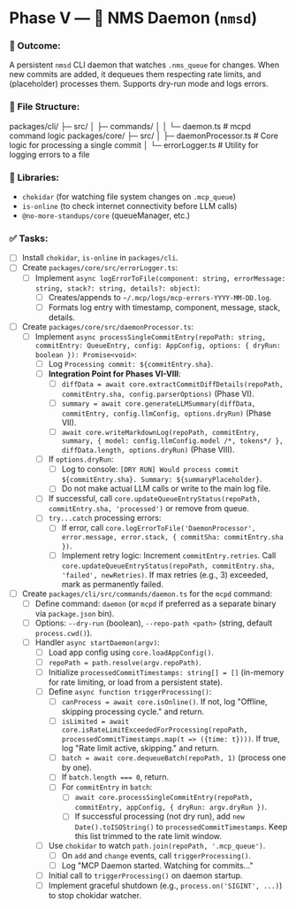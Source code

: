 # Phase V — 🚦 NMS Daemon (`nmsd`)

### 🎯 Outcome:
A persistent `nmsd` CLI daemon that watches `.nms_queue` for changes. When new commits are added, it dequeues them respecting rate limits, and (placeholder) processes them. Supports dry-run mode and logs errors.

### 📂 File Structure:

packages/cli/
├─ src/
│  ├─ commands/
│  │  └─ daemon.ts    # mcpd command logic
packages/core/
├─ src/
│  ├─ daemonProcessor.ts # Core logic for processing a single commit
│  └─ errorLogger.ts     # Utility for logging errors to a file


### 🔧 Libraries:
- `chokidar` (for watching file system changes on `.mcp_queue`)
- `is-online` (to check internet connectivity before LLM calls)
- `@no-more-standups/core` (queueManager, etc.)

### ✅ Tasks:
- [ ] Install `chokidar`, `is-online` in `packages/cli`.
- [ ] Create `packages/core/src/errorLogger.ts`:
    - [ ] Implement `async logErrorToFile(component: string, errorMessage: string, stack?: string, details?: object)`:
        - [ ] Creates/appends to `~/.mcp/logs/mcp-errors-YYYY-MM-DD.log`.
        - [ ] Formats log entry with timestamp, component, message, stack, details.
- [ ] Create `packages/core/src/daemonProcessor.ts`:
    - [ ] Implement `async processSingleCommitEntry(repoPath: string, commitEntry: QueueEntry, config: AppConfig, options: { dryRun: boolean }): Promise<void>`:
        - [ ] Log `Processing commit: ${commitEntry.sha}`.
        - [ ] **Integration Point for Phases VI-VIII**:
            - [ ] `diffData = await core.extractCommitDiffDetails(repoPath, commitEntry.sha, config.parserOptions)` (Phase VI).
            - [ ] `summary = await core.generateLLMSummary(diffData, commitEntry, config.llmConfig, options.dryRun)` (Phase VII).
            - [ ] `await core.writeMarkdownLog(repoPath, commitEntry, summary, { model: config.llmConfig.model /*, tokens*/ }, diffData.length, options.dryRun)` (Phase VIII).
        - [ ] If `options.dryRun`:
            - [ ] Log to console: `[DRY RUN] Would process commit ${commitEntry.sha}. Summary: ${summaryPlaceholder}`.
            - [ ] Do not make actual LLM calls or write to the main log file.
        - [ ] If successful, call `core.updateQueueEntryStatus(repoPath, commitEntry.sha, 'processed')` or remove from queue.
        - [ ] `try...catch` processing errors:
            - [ ] If error, call `core.logErrorToFile('DaemonProcessor', error.message, error.stack, { commitSha: commitEntry.sha })`.
            - [ ] Implement retry logic: Increment `commitEntry.retries`. Call `core.updateQueueEntryStatus(repoPath, commitEntry.sha, 'failed', newRetries)`. If max retries (e.g., 3) exceeded, mark as permanently failed.
- [ ] Create `packages/cli/src/commands/daemon.ts` for the `mcpd` command:
    - [ ] Define command: `daemon` (or `mcpd` if preferred as a separate binary via `package.json` bin).
    - [ ] Options: `--dry-run` (boolean), `--repo-path <path>` (string, default `process.cwd()`).
    - [ ] Handler `async startDaemon(argv)`:
        - [ ] Load app config using `core.loadAppConfig()`.
        - [ ] `repoPath = path.resolve(argv.repoPath)`.
        - [ ] Initialize `processedCommitTimestamps: string[] = []` (in-memory for rate limiting, or load from a persistent state).
        - [ ] Define `async function triggerProcessing()`:
            - [ ] `canProcess = await core.isOnline()`. If not, log "Offline, skipping processing cycle." and return.
            - [ ] `isLimited = await core.isRateLimitExceededForProcessing(repoPath, processedCommitTimestamps.map(t => ({time: t})))`. If true, log "Rate limit active, skipping." and return.
            - [ ] `batch = await core.dequeueBatch(repoPath, 1)` (process one by one).
            - [ ] If `batch.length === 0`, return.
            - [ ] For `commitEntry` in `batch`:
                - [ ] `await core.processSingleCommitEntry(repoPath, commitEntry, appConfig, { dryRun: argv.dryRun })`.
                - [ ] If successful processing (not dry run), add `new Date().toISOString()` to `processedCommitTimestamps`. Keep this list trimmed to the rate limit window.
        - [ ] Use `chokidar` to watch `path.join(repoPath, '.mcp_queue')`.
            - [ ] On `add` and `change` events, call `triggerProcessing()`.
            - [ ] Log "MCP Daemon started. Watching for commits..."
        - [ ] Initial call to `triggerProcessing()` on daemon startup.
        - [ ] Implement graceful shutdown (e.g., `process.on('SIGINT', ...)`) to stop chokidar watcher.
